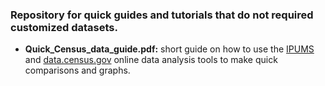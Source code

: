 ### Repository for quick guides and tutorials that do not required customized datasets.

- **Quick_Census_data_guide.pdf:**  short guide on how to use the [IPUMS](https://usa.ipums.org/usa) and [data.census.gov](https://data.census.gov/) online data analysis tools to make quick comparisons and graphs. 
